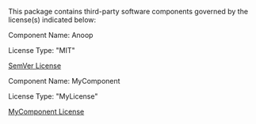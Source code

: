 <!-- Remove File if not applicable -->

This package contains third-party software components governed by the license(s) indicated below:

Component Name: Anoop

License Type: "MIT"

[SemVer License](https://github.com/myusername/semver/blob/master/License.txt)


Component Name: MyComponent

License Type: "MyLicense"

[MyComponent License](https://www.mycompany.com/licenses/License.txt)

